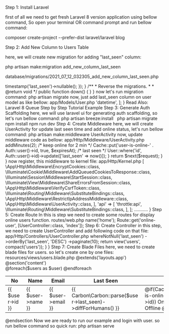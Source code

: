 Step 1: Install Laravel

first of all we need to get fresh Laravel 8 version application using bellow command, So open your terminal OR command prompt and run bellow command:

composer create-project --prefer-dist laravel/laravel blog

Step 2: Add New Column to Users Table

here, we will create new migration for adding "last_seen" column:

php artisan make:migration add_new_column_last_seen

database/migrations/2021_07_12_032305_add_new_column_last_seen.php

<?php

  

use Illuminate\Database\Migrations\Migration;

use Illuminate\Database\Schema\Blueprint;

use Illuminate\Support\Facades\Schema;

  

class AddNewColumnLastSeen extends Migration

{

    /**

     * Run the migrations.

     *

     * @return void

     */

    public function up()

    {

        Schema::table('users', function(Blueprint $table){

            $table->timestamp('last_seen')->nullable();

        });

    } 

  

    /**

     * Reverse the migrations.

     *

     * @return void

     */

    public function down()

    {

          

    }

}

now let's run migration command:

php artisan migrate

now, just add last_seen column on user model as like bellow:

app/Models/User.php

<?php

  

namespace App\Models;

  

use Illuminate\Contracts\Auth\MustVerifyEmail;

use Illuminate\Database\Eloquent\Factories\HasFactory;

use Illuminate\Foundation\Auth\User as Authenticatable;

use Illuminate\Notifications\Notifiable;

  

class User extends Authenticatable

{

    use HasFactory, Notifiable;

    /**

     * The attributes that are mass assignable.

     *

     * @var array

     */

    protected $fillable = [

        'name', 'email', 'password', 'last_seen'

    ];

  

    /**

     * The attributes that should be hidden for arrays.

     *

     * @var array

     */

    protected $hidden = [

        'password', 'remember_token',

    ];

  

    /**

     * The attributes that should be cast to native types.

     *

     * @var array

     */

    protected $casts = [

        'email_verified_at' => 'datetime',

    ];

}

Read Also: Laravel 8 Queue Step by Step Tutorial Example

Step 3: Generate Auth Scaffolding

here, we will use laravel ui for generating auth scaffolding, so let's run bellow command:

php artisan breeze:install
 
php artisan migrate
npm install
npm run dev

Step 4: Create Middleware

here, we will create UserActivity for update last seen time and add online status, let's run bellow command:

php artisan make:middleware UserActivity

now, update middleware code as bellow:

app/Http/Middleware/UserActivity.php

<?php

  

namespace App\Http\Middleware;

  

use Closure;

use Illuminate\Http\Request;

use Auth;

use Cache;

use App\Models\User;

  

class UserActivity

{

    /**

     * Handle an incoming request.

     *

     * @param  \Illuminate\Http\Request  $request

     * @param  \Closure  $next

     * @return mixed

     */

    public function handle(Request $request, Closure $next)

    {

        if (Auth::check()) {

            $expiresAt = now()->addMinutes(2); /* keep online for 2 min */

            Cache::put('user-is-online-' . Auth::user()->id, true, $expiresAt);

  

            /* last seen */

            User::where('id', Auth::user()->id)->update(['last_seen' => now()]);

        }

  

        return $next($request);

    }

}

now register, this middleware to kernel file:

app/Http/Kernel.php

<?php

  

namespace App\Http;

  

use Illuminate\Foundation\Http\Kernel as HttpKernel;

  

class Kernel extends HttpKernel

{

    ...........

    protected $middlewareGroups = [

        'web' => [

            \App\Http\Middleware\EncryptCookies::class,

            \Illuminate\Cookie\Middleware\AddQueuedCookiesToResponse::class,

            \Illuminate\Session\Middleware\StartSession::class,

            \Illuminate\View\Middleware\ShareErrorsFromSession::class,

            \App\Http\Middleware\VerifyCsrfToken::class,

            \Illuminate\Routing\Middleware\SubstituteBindings::class,

            \App\Http\Middleware\RestrictIpAddressMiddleware::class,

            \App\Http\Middleware\UserActivity::class,

        ],

  

        'api' => [

            'throttle:api',

            \Illuminate\Routing\Middleware\SubstituteBindings::class,

        ],

    ];

    ...........

}

Step 5: Create Route

In this is step we need to create some routes for display online users function.

routes/web.php

<?php

  

use Illuminate\Support\Facades\Route;

  

use App\Http\Controllers\UserController;

  

/*

|--------------------------------------------------------------------------

| Web Routes

|--------------------------------------------------------------------------

|

| Here is where you can register web routes for your application. These

| routes are loaded by the RouteServiceProvider within a group which

| contains the "web" middleware group. Now create something great!

|

*/

Route::get('/', function () {

    return view('welcome');

});

  

Auth::routes();

  

Route::get('/home', [App\Http\Controllers\HomeController::class, 'index'])->name('home');

    

Route::get('online-user', [UserController::class, 'index']);

Step 6: Create Controller

in this step, we need to create UserController and add following code on that file:

app/Http/Controllers/UserController.php

<?php

  

namespace App\Http\Controllers;

  

use Illuminate\Http\Request;

use App\Models\User;

  

class UserController extends Controller

{

    /**

     * Display a listing of the resource.

     *

     * @return \Illuminate\Http\Response

     */

    public function index(Request $request)

    {

        $users = User::select("*")

                        ->whereNotNull('last_seen')

                        ->orderBy('last_seen', 'DESC')

                        ->paginate(10);

          

        return view('users', compact('users'));

    }

}

Step 7: Create Blade Files

here, we need to create blade files for users. so let's create one by one files:

resources/views/users.blade.php

@extends('layouts.app')

  

@section('content')

<div class="container">

    <table class="table table-bordered data-table">

        <thead>

            <tr>

                <th>No</th>

                <th>Name</th>

                <th>Email</th>

                <th>Last Seen</th>

                <th>Status</th>

            </tr>

        </thead>

        <tbody>

            @foreach($users as $user)

                <tr>

                    <td>{{ $user->id }}</td>

                    <td>{{ $user->name }}</td>

                    <td>{{ $user->email }}</td>

                    <td>

                        {{ Carbon\Carbon::parse($user->last_seen)->diffForHumans() }}

                    </td>

                    <td>

                        @if(Cache::has('user-is-online-' . $user->id))

                            <span class="text-success">Online</span>

                        @else

                            <span class="text-secondary">Offline</span>

                        @endif

                    </td>

                </tr>

            @endforeach

        </tbody>

    </table>

</div>

@endsection

Now we are ready to run our example and login with user. so run bellow command so quick run:

php artisan serve
